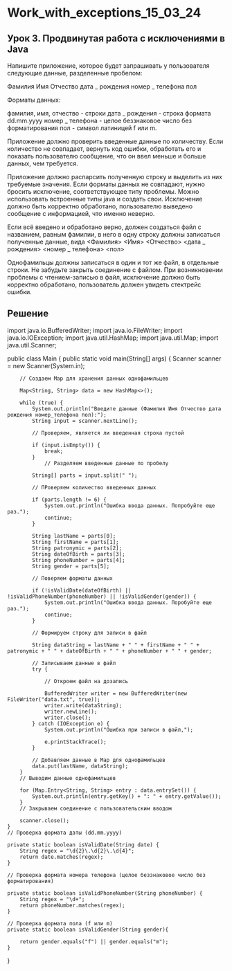 # Work_with_exceptions_15_03_24

## Урок 3. Продвинутая работа с исключениями в Java
Напишите приложение, которое будет запрашивать у пользователя следующие данные, разделенные пробелом:

Фамилия Имя Отчество дата _ рождения номер _ телефона пол

Форматы данных:

фамилия, имя, отчество - строки
дата _ рождения - строка формата dd.mm.yyyy
номер _ телефона - целое беззнаковое число без форматирования
пол - символ латиницей f или m.

Приложение должно проверить введенные данные по количеству. Если количество не совпадает, вернуть код ошибки, обработать его и показать пользователю сообщение, что он ввел меньше и больше данных, чем требуется.

Приложение должно распарсить полученную строку и выделить из них требуемые значения. Если форматы данных не совпадают, нужно бросить исключение, соответствующее типу проблемы. Можно использовать встроенные типы java и создать свои. Исключение должно быть корректно обработано, пользователю выведено сообщение с информацией, что именно неверно.

Если всё введено и обработано верно, должен создаться файл с названием, равным фамилии, в него в одну строку должны записаться полученные данные, вида
<Фамилия> <Имя> <Отчество> <дата _ рождения> <номер _ телефона> <пол>

Однофамильцы должны записаться в один и тот же файл, в отдельные строки.
Не забудьте закрыть соединение с файлом.
При возникновении проблемы с чтением-записью в файл, исключение должно быть корректно обработано, пользователь должен увидеть стектрейс ошибки. 

## Решение

 import java.io.BufferedWriter;
import java.io.FileWriter;
import java.io.IOException;
import java.util.HashMap;
import java.util.Map;
import java.util.Scanner;


public class Main {
    public static void main(String[] args) {
        Scanner scanner = new Scanner(System.in);
        
        // Создаем Мар для хранения данных однофамильцев

        Map<String, String> data = new HashMap<>();

        while (true) {
            System.out.println("Введите данные (Фамилия Имя Отчество дата рождения номер_телефона пол):");
            String input = scanner.nextLine();

            // Проверяем, является ли введенная строка пустой

            if (input.isEmpty()) {
                break;
            }
                // Разделяем введенные данные по пробелу

            String[] parts = input.split(" ");

            // ПРоверяем количество введенных данных

            if (parts.length != 6) {
                System.out.println("Ошибка ввода данных. Попробуйте еще раз.");
                continue;
            }

            String lastName = parts[0];
            String firstName = parts[1];
            String patronymic = parts[2];
            String dateOfBirth = parts[3];
            String phoneNumber = parts[4];
            String gender = parts[5];

            // Поверяем форматы данных

            if (!isValidDate(dateOfBirth) || !isValidPhoneNumber(phoneNumber) || !isValidGender(gender)) {
                System.out.println("Ошибка ввода данных. Поробуйте еще раз.");
                continue;
            }

            // Формируем строку для записи в файл

            String dataString = lastName + " " + firstName + " " + patronymic + " " + dateOfBirth + " " + phoneNumber + " " + gender;

            // Записываем данные в файл
            try {

                // Откроем файл на дозапись

                BufferedWriter writer = new BufferedWriter(new FileWriter("data.txt", true));
                writer.write(dataString);
                writer.newLine();
                writer.close();
            } catch (IOException e) {
                System.out.println("Ошибка при записи в файл,");

                e.printStackTrace();
            }

            // Добавляем данные в Мар для однофамильцев
            data.put(lastName, dataString);
        }
        // Выводим данные однофамильцев

        for (Map.Entry<String, String> entry : data.entrySet()) {
            System.out.println(entry.getKey() + ": " + entry.getValue());
        }
        // Закрываем соединение с пользовательским вводом

        scanner.close();
    }
    // Проверка формата даты (dd.mm.yyyy)

    private static boolean isValidDate(String date) {
        String regex = "\d{2}\.\d{2}\.\d{4}";
        return date.matches(regex);
    }

    // Проверка формата номера телефона (целое беззнаковое число без форматирования)

    private static boolean isValidPhoneNumber(String phoneNumber) {
        String regex = "\d+";
        return phoneNumber.matches(regex);
    }

    // Проверка формата пола (f или m)
    private static boolean isValidGender(String gender){

        return gender.equals("f") || gender.equals("m");
    }

}

